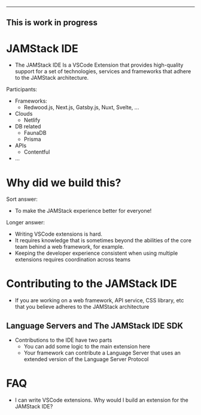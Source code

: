 ----
This is work in progress
----

# JAMStack IDE

* The JAMStack IDE Is a VSCode Extension that provides high-quality support for a set of technologies, services and frameworks that adhere to the JAMStack architecture.

Participants:

* Frameworks:
  * Redwood.js, Next.js, Gatsby.js, Nuxt, Svelte, ...
* Clouds
  * Netlify
* DB related
  * FaunaDB
  * Prisma
* APIs
  * Contentful
* ...

# Why did we build this?

Sort answer:
* To make the JAMStack experience better for everyone!

Longer answer:

* Writing VSCode extensions is hard.
* It requires knowledge that is sometimes beyond the abilities of the core team behind a web framework, for example.
* Keeping the developer experience consistent when using multiple extensions requires coordination across teams

# Contributing to the JAMStack IDE

* If you are working on a web framework, API service, CSS library, etc that you believe adheres to the JAMStack architecture

## Language Servers and The JAMStack IDE SDK

* Contributions to the IDE have two parts
  * You can add some logic to the main extension here
  * Your framework can contribute a Language Server that uses an extended version of the Language Server Protocol
  

# FAQ

* I can write VSCode extensions. Why would I build an extension for the JAMStack IDE?

